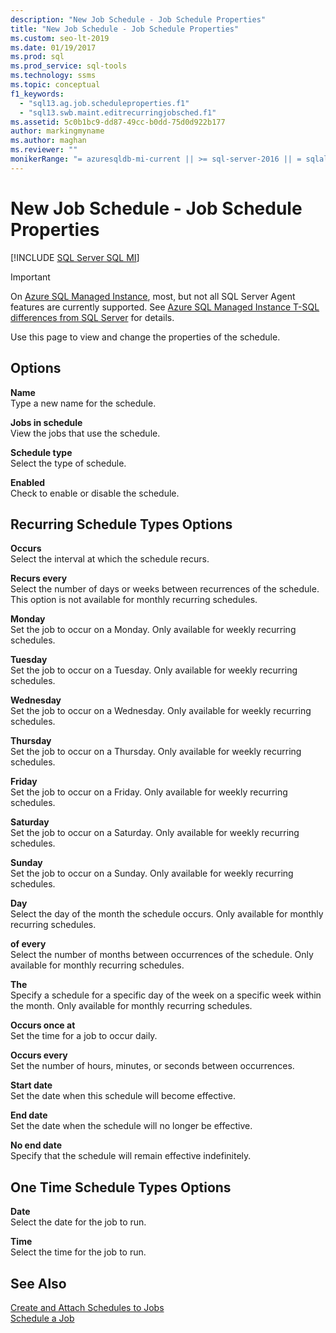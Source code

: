 ```yaml
---
description: "New Job Schedule - Job Schedule Properties"
title: "New Job Schedule - Job Schedule Properties"
ms.custom: seo-lt-2019
ms.date: 01/19/2017
ms.prod: sql
ms.prod_service: sql-tools
ms.technology: ssms
ms.topic: conceptual
f1_keywords: 
  - "sql13.ag.job.scheduleproperties.f1"
  - "sql13.swb.maint.editrecurringjobsched.f1"
ms.assetid: 5c0b1bc9-dd87-49cc-b0dd-75d0d922b177
author: markingmyname
ms.author: maghan
ms.reviewer: ""
monikerRange: "= azuresqldb-mi-current || >= sql-server-2016 || = sqlallproducts-allversions"
---
```

# New Job Schedule - Job Schedule Properties
[!INCLUDE [SQL Server SQL MI](../../includes/applies-to-version/sql-asdbmi.md)]

> [!IMPORTANT]  
> On [Azure SQL Managed Instance](https://docs.microsoft.com/azure/sql-database/sql-database-managed-instance), most, but not all SQL Server Agent features are currently supported. See [Azure SQL Managed Instance T-SQL differences from SQL Server](https://docs.microsoft.com/azure/sql-database/sql-database-managed-instance-transact-sql-information#sql-server-agent) for details.

Use this page to view and change the properties of the schedule.  
  
## Options  
**Name**  
Type a new name for the schedule.  
  
**Jobs in schedule**  
View the jobs that use the schedule.  
  
**Schedule type**  
Select the type of schedule.  
  
**Enabled**  
Check to enable or disable the schedule.  
  
## Recurring Schedule Types Options  
**Occurs**  
Select the interval at which the schedule recurs.  
  
**Recurs every**  
Select the number of days or weeks between recurrences of the schedule. This option is not available for monthly recurring schedules.  
  
**Monday**  
Set the job to occur on a Monday. Only available for weekly recurring schedules.  
  
**Tuesday**  
Set the job to occur on a Tuesday. Only available for weekly recurring schedules.  
  
**Wednesday**  
Set the job to occur on a Wednesday. Only available for weekly recurring schedules.  
  
**Thursday**  
Set the job to occur on a Thursday. Only available for weekly recurring schedules.  
  
**Friday**  
Set the job to occur on a Friday. Only available for weekly recurring schedules.  
  
**Saturday**  
Set the job to occur on a Saturday. Only available for weekly recurring schedules.  
  
**Sunday**  
Set the job to occur on a Sunday. Only available for weekly recurring schedules.  
  
**Day**  
Select the day of the month the schedule occurs. Only available for monthly recurring schedules.  
  
**of every**  
Select the number of months between occurrences of the schedule. Only available for monthly recurring schedules.  
  
**The**  
Specify a schedule for a specific day of the week on a specific week within the month. Only available for monthly recurring schedules.  
  
**Occurs once at**  
Set the time for a job to occur daily.  
  
**Occurs every**  
Set the number of hours, minutes, or seconds between occurrences.  
  
**Start date**  
Set the date when this schedule will become effective.  
  
**End date**  
Set the date when the schedule will no longer be effective.  
  
**No end date**  
Specify that the schedule will remain effective indefinitely.  
  
## One Time Schedule Types Options  
**Date**  
Select the date for the job to run.  
  
**Time**  
Select the time for the job to run.  
  
## See Also  
[Create and Attach Schedules to Jobs](../../ssms/agent/create-and-attach-schedules-to-jobs.md)  
[Schedule a Job](../../ssms/agent/schedule-a-job.md)  
  
